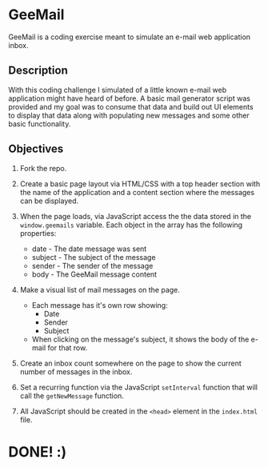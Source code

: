# GeeMail 

GeeMail is a coding exercise meant to simulate an e-mail web application inbox.

## Description

With this coding challenge I simulated of a little known e-mail web application might have heard of before.
A basic mail generator script was provided and my goal was to consume that data and build out UI elements to display that data along with populating new messages and some other basic functionality.

## Objectives

1. Fork the repo.

2. Create a basic page layout via HTML/CSS with a top header section with the name of the application and a content section where the messages can be displayed.

3. When the page loads, via JavaScript access the the data stored in the `window.geemails` variable. Each object in the array has the following properties:
	* date - The date message was sent
	* subject - The subject of the message
	* sender - The sender of the message
	* body - The GeeMail message content

4. Make a visual list of mail messages on the page.
	* Each message has it's own row showing:
		* Date
		* Sender
		* Subject
	* When clicking on the message's subject, it shows the body of the e-mail for that row.

5. Create an inbox count somewhere on the page to show the current number of messages in the inbox.

6. Set a recurring function via the JavaScript `setInterval` function that will call the `getNewMessage` function.

7. All JavaScript should be created in the `<head>` element in the `index.html` file.

# DONE! :)